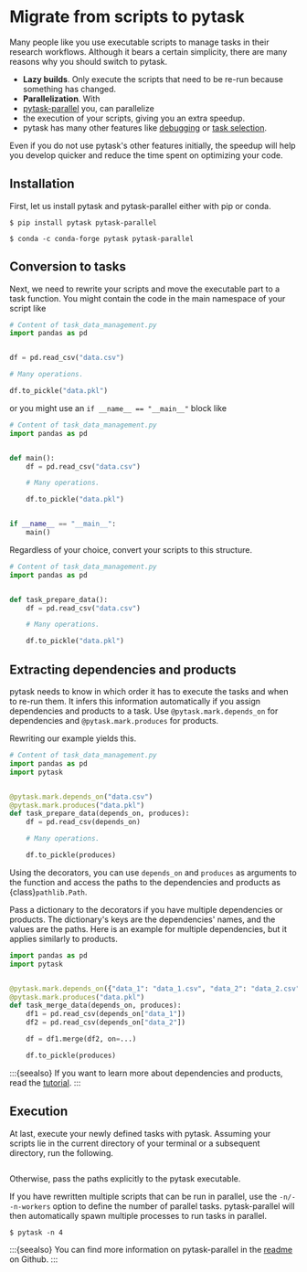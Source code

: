 # Migrate from scripts to pytask

Many people like you use executable scripts to manage tasks in their research workflows.
Although it bears a certain simplicity, there are many reasons why you should switch to
pytask.

- **Lazy builds**. Only execute the scripts that need to be re-run because something has
  changed.
- **Parallelization**. With
- [pytask-parallel](https://github.com/pytask-dev/pytask-parallel) you, can parallelize
- the execution of your scripts, giving you an extra speedup.
- pytask has many other features like [debugging](../tutorials/debugging.md) or
  [task selection](../tutorials/selecting_tasks.md).

Even if you do not use pytask's other features initially, the speedup will help you
develop quicker and reduce the time spent on optimizing your code.

## Installation

First, let us install pytask and pytask-parallel either with pip or conda.

```console
$ pip install pytask pytask-parallel

$ conda -c conda-forge pytask pytask-parallel
```

## Conversion to tasks

Next, we need to rewrite your scripts and move the executable part to a task function.
You might contain the code in the main namespace of your script like

```python
# Content of task_data_management.py
import pandas as pd


df = pd.read_csv("data.csv")

# Many operations.

df.to_pickle("data.pkl")
```

or you might use an `if __name__ == "__main__"` block like

```python
# Content of task_data_management.py
import pandas as pd


def main():
    df = pd.read_csv("data.csv")

    # Many operations.

    df.to_pickle("data.pkl")


if __name__ == "__main__":
    main()
```

Regardless of your choice, convert your scripts to this structure.

```python
# Content of task_data_management.py
import pandas as pd


def task_prepare_data():
    df = pd.read_csv("data.csv")

    # Many operations.

    df.to_pickle("data.pkl")
```

## Extracting dependencies and products

pytask needs to know in which order it has to execute the tasks and when to re-run them.
It infers this information automatically if you assign dependencies and products to a
task. Use `@pytask.mark.depends_on` for dependencies and `@pytask.mark.produces` for
products.

Rewriting our example yields this.

```python
# Content of task_data_management.py
import pandas as pd
import pytask


@pytask.mark.depends_on("data.csv")
@pytask.mark.produces("data.pkl")
def task_prepare_data(depends_on, produces):
    df = pd.read_csv(depends_on)

    # Many operations.

    df.to_pickle(produces)
```

Using the decorators, you can use `depends_on` and `produces` as arguments to the
function and access the paths to the dependencies and products as {class}`pathlib.Path`.

Pass a dictionary to the decorators if you have multiple dependencies or products. The
dictionary's keys are the dependencies' names, and the values are the paths. Here is an
example for multiple dependencies, but it applies similarly to products.

```python
import pandas as pd
import pytask


@pytask.mark.depends_on({"data_1": "data_1.csv", "data_2": "data_2.csv"})
@pytask.mark.produces("data.pkl")
def task_merge_data(depends_on, produces):
    df1 = pd.read_csv(depends_on["data_1"])
    df2 = pd.read_csv(depends_on["data_2"])

    df = df1.merge(df2, on=...)

    df.to_pickle(produces)
```

:::{seealso}
If you want to learn more about dependencies and products, read the
[tutorial](../tutorials/defining_dependencies_products.md).
:::

## Execution

At last, execute your newly defined tasks with pytask. Assuming your scripts lie in the
current directory of your terminal or a subsequent directory, run the following.

```{include} ../_static/md/migrate-from-scripts-to-pytask.md
```

Otherwise, pass the paths explicitly to the pytask executable.

If you have rewritten multiple scripts that can be run in parallel, use the
`-n/--n-workers` option to define the number of parallel tasks. pytask-parallel will
then automatically spawn multiple processes to run tasks in parallel.

```console
$ pytask -n 4
```

:::{seealso}
You can find more information on pytask-parallel in the
[readme](https://github.com/pytask-dev/pytask-parallel) on Github.
:::
